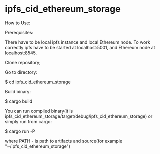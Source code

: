 # ipfs_cid_ethereum_storage
How to Use:

Prerequisites:

There have to be local ipfs instance and local Ethereum node. To work correctly
ipfs have to be started at localhost:5001, and Ethereum node at localhost:8545.

Clone repository;

Go to directory:

$ cd ipfs_cid_ethereum_storage

Build binary:

$ cargo build

You can run compiled binary(it is ipfs_cid_ethereum_storage/target/debug/ipfs_cid_ethereum_storage)
or simply run from cargo:

$ cargo run -P <PATH>

where PATH - is path to artifacts and source(for example "~/ipfs_cid_ethereum_storage")


